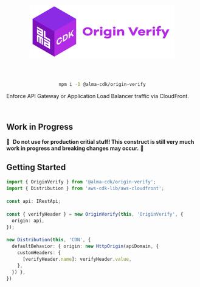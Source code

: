 <div align="center">
	<br/>
	<br/>
  <h1>
	<img height="140" src="assets/alma-cdk-origin-verify.svg" alt="Alma CDK Origin Verify" />
  <br/>
  <br/>
  </h1>

  ```sh
  npm i -D @alma-cdk/origin-verify
  ```

  <div align="left">


  Enforce API Gateway or Application Load Balancer traffic via CloudFront.


  </div>
  <br/>
</div>

## Work in Progress

🚧 &nbsp;**Do not use for production critial stuff! This construct is still very much work in progress and breaking changes may occur.** 🚧


## Getting Started



```ts
import { OriginVerify } from '@alma-cdk/origin-verify';
import { Distribution } from 'aws-cdk-lib/aws-cloudfront';

const api: IRestApi;

const { verifyHeader } = new OriginVerify(this, 'OriginVerify', {
  origin: api,
});

new Distribution(this, 'CDN', {
  defaultBehavior: { origin: new HttpOrigin(apiDomain, {
    customHeaders: {
      [verifyHeader.name]: verifyHeader.value,
    },
  }) },
})
```
